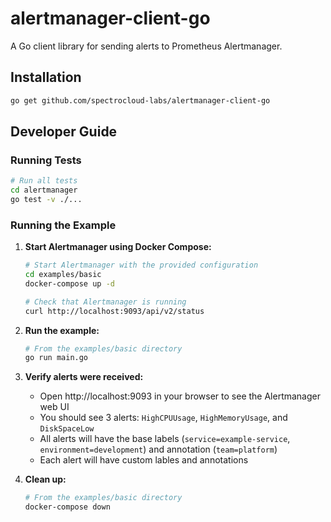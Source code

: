 # alertmanager-client-go

A Go client library for sending alerts to Prometheus Alertmanager.

## Installation

```bash
go get github.com/spectrocloud-labs/alertmanager-client-go
```

## Developer Guide

### Running Tests

```bash
# Run all tests
cd alertmanager
go test -v ./...
```

### Running the Example

1. **Start Alertmanager using Docker Compose:**
   ```bash
   # Start Alertmanager with the provided configuration
   cd examples/basic
   docker-compose up -d

   # Check that Alertmanager is running
   curl http://localhost:9093/api/v2/status
   ```

2. **Run the example:**
   ```bash
   # From the examples/basic directory
   go run main.go
   ```

3. **Verify alerts were received:**
   - Open http://localhost:9093 in your browser to see the Alertmanager web UI
   - You should see 3 alerts: `HighCPUUsage`, `HighMemoryUsage`, and `DiskSpaceLow`
   - All alerts will have the base labels (`service=example-service`, `environment=development`) and annotation (`team=platform`)
   - Each alert will have custom lables and annotations

4. **Clean up:**
   ```bash
   # From the examples/basic directory
   docker-compose down
   ```
